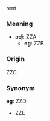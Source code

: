 rent
### Meaning
+ _adj_: ZZA
    + __eg__: ZZB

### Origin

ZZC

### Synonym

__eg__: ZZD

+ ZZE


